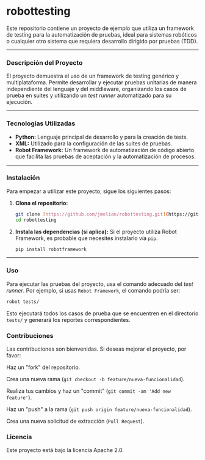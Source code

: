 # robottesting

Este repositorio contiene un proyecto de ejemplo que utiliza un framework de testing para la automatización de pruebas, ideal para sistemas robóticos o cualquier otro sistema que requiera desarrollo dirigido por pruebas (TDD).

---

### Descripción del Proyecto

El proyecto demuestra el uso de un framework de testing genérico y multiplataforma. Permite desarrollar y ejecutar pruebas unitarias de manera independiente del lenguaje y del middleware, organizando los casos de prueba en suites y utilizando un *test runner* automatizado para su ejecución.

---

### Tecnologías Utilizadas

* **Python:** Lenguaje principal de desarrollo y para la creación de tests.
* **XML:** Utilizado para la configuración de las suites de pruebas.
* **Robot Framework:** Un framework de automatización de código abierto que facilita las pruebas de aceptación y la automatización de procesos.

---

### Instalación

Para empezar a utilizar este proyecto, sigue los siguientes pasos:

1.  **Clona el repositorio:**
    ```bash
    git clone [https://github.com/jmelian/robottesting.git](https://github.com/jmelian/robottesting.git)
    cd robottesting
    ```

2.  **Instala las dependencias (si aplica):**
    Si el proyecto utiliza Robot Framework, es probable que necesites instalarlo vía `pip`.
    ```bash
    pip install robotframework
    ```

---

### Uso

Para ejecutar las pruebas del proyecto, usa el comando adecuado del *test runner*. Por ejemplo, si usas `Robot Framework`, el comando podría ser:

```bash
robot tests/
```

Esto ejecutará todos los casos de prueba que se encuentren en el directorio `tests/` y generará los reportes correspondientes.

### Contribuciones
Las contribuciones son bienvenidas. Si deseas mejorar el proyecto, por favor:

Haz un "fork" del repositorio.

Crea una nueva rama (`git checkout -b feature/nueva-funcionalidad`).

Realiza tus cambios y haz un "commit" (`git commit -am 'Add new feature'`).

Haz un "push" a la rama (`git push origin feature/nueva-funcionalidad`).

Crea una nueva solicitud de extracción (`Pull Request`).

### Licencia
Este proyecto está bajo la licencia Apache 2.0.
